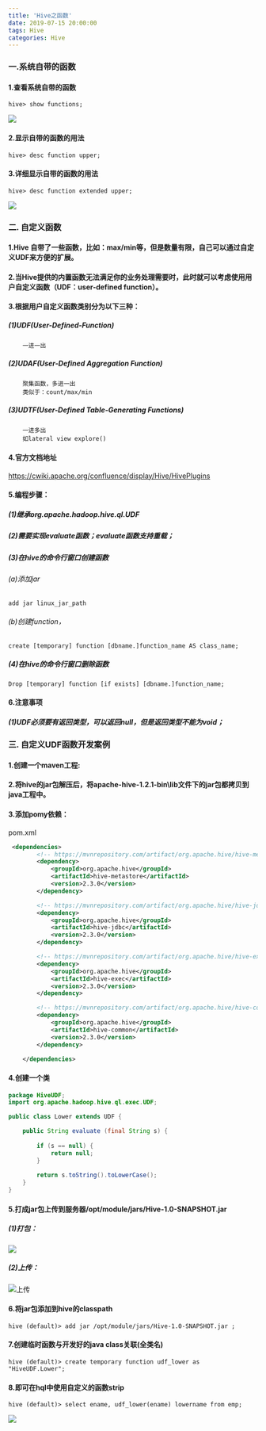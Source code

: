 ```yaml
---
title: 'Hive之函数'
date: 2019-07-15 20:00:00
tags: Hive
categories: Hive
---
```



### 一.系统自带的函数
#### 1.查看系统自带的函数
```shell
hive> show functions;
```

![](https://imgconvert.csdnimg.cn/aHR0cHM6Ly91cGxvYWQtaW1hZ2VzLmppYW5zaHUuaW8vdXBsb2FkX2ltYWdlcy80MzkxNDA3LThjNDgzZWU2Y2QwYmZhNGMucG5n?x-oss-process=image/format,png)

#### 2.显示自带的函数的用法
```shell
hive> desc function upper;
```
#### 3.详细显示自带的函数的用法
```shell
hive> desc function extended upper;
```
![](https://imgconvert.csdnimg.cn/aHR0cHM6Ly91cGxvYWQtaW1hZ2VzLmppYW5zaHUuaW8vdXBsb2FkX2ltYWdlcy80MzkxNDA3LWU5NTk5OTI2ZDE1OGFkMzIucG5n?x-oss-process=image/format,png)

### 二. 自定义函数
#### 1.Hive 自带了一些函数，比如：max/min等，但是数量有限，自己可以通过自定义UDF来方便的扩展。

#### 2.当Hive提供的内置函数无法满足你的业务处理需要时，此时就可以考虑使用用户自定义函数（UDF：user-defined function）。

#### 3.根据用户自定义函数类别分为以下三种：
##### (1)UDF(User-Defined-Function)
		一进一出
##### (2)UDAF(User-Defined Aggregation Function)
		聚集函数，多进一出
		类似于：count/max/min
##### (3)UDTF(User-Defined Table-Generating Functions)
		一进多出
		如lateral view explore()
#### 4.官方文档地址
https://cwiki.apache.org/confluence/display/Hive/HivePlugins
#### 5.编程步骤：
##### (1)继承org.apache.hadoop.hive.ql.UDF

##### (2)需要实现evaluate函数；evaluate函数支持重载；
##### (3)在hive的命令行窗口创建函数
###### (a)添加jar
```shell
add jar linux_jar_path
```	
###### (b)创建function，
```shell
create [temporary] function [dbname.]function_name AS class_name;
```	
##### (4)在hive的命令行窗口删除函数
```shell
Drop [temporary] function [if exists] [dbname.]function_name;
```
#### 6.注意事项
##### (1)UDF必须要有返回类型，可以返回null，但是返回类型不能为void；

### 三. 自定义UDF函数开发案例
#### 1.创建一个maven工程:
#### 2.将hive的jar包解压后，将apache-hive-1.2.1-bin\lib文件下的jar包都拷贝到java工程中。

#### 3.添加pomy依赖：

pom.xml
```xml
 <dependencies>
        <!-- https://mvnrepository.com/artifact/org.apache.hive/hive-metastore -->
        <dependency>
            <groupId>org.apache.hive</groupId>
            <artifactId>hive-metastore</artifactId>
            <version>2.3.0</version>
        </dependency>

        <!-- https://mvnrepository.com/artifact/org.apache.hive/hive-jdbc -->
        <dependency>
            <groupId>org.apache.hive</groupId>
            <artifactId>hive-jdbc</artifactId>
            <version>2.3.0</version>
        </dependency>

        <!-- https://mvnrepository.com/artifact/org.apache.hive/hive-exec -->
        <dependency>
            <groupId>org.apache.hive</groupId>
            <artifactId>hive-exec</artifactId>
            <version>2.3.0</version>
        </dependency>

        <!-- https://mvnrepository.com/artifact/org.apache.hive/hive-common -->
        <dependency>
            <groupId>org.apache.hive</groupId>
            <artifactId>hive-common</artifactId>
            <version>2.3.0</version>
        </dependency>

    </dependencies>
```

#### 4.创建一个类
```java
package HiveUDF;
import org.apache.hadoop.hive.ql.exec.UDF;

public class Lower extends UDF {

	public String evaluate (final String s) {
		
		if (s == null) {
			return null;
		}
		
		return s.toString().toLowerCase();
	}
}
```

#### 5.打成jar包上传到服务器/opt/module/jars/Hive-1.0-SNAPSHOT.jar 

##### (1)打包：
![](https://imgconvert.csdnimg.cn/aHR0cHM6Ly91cGxvYWQtaW1hZ2VzLmppYW5zaHUuaW8vdXBsb2FkX2ltYWdlcy80MzkxNDA3LTZhNDEzZmY4YTBhZDRiN2UucG5n?x-oss-process=image/format,png)

##### (2)上传：

![上传](https://imgconvert.csdnimg.cn/aHR0cHM6Ly91cGxvYWQtaW1hZ2VzLmppYW5zaHUuaW8vdXBsb2FkX2ltYWdlcy80MzkxNDA3LWFlNWU1YTE2YWIyZjJkMjQucG5n?x-oss-process=image/format,png)

#### 6.将jar包添加到hive的classpath
```shell
hive (default)> add jar /opt/module/jars/Hive-1.0-SNAPSHOT.jar ;
```
#### 7.创建临时函数与开发好的java class关联(全类名)
```shell
hive (default)> create temporary function udf_lower as "HiveUDF.Lower";
```
#### 8.即可在hql中使用自定义的函数strip 
```shell
hive (default)> select ename, udf_lower(ename) lowername from emp;
```
![](https://imgconvert.csdnimg.cn/aHR0cHM6Ly91cGxvYWQtaW1hZ2VzLmppYW5zaHUuaW8vdXBsb2FkX2ltYWdlcy80MzkxNDA3LTM5NjY1NmY5Yzc4MTJiODgucG5n?x-oss-process=image/format,png)